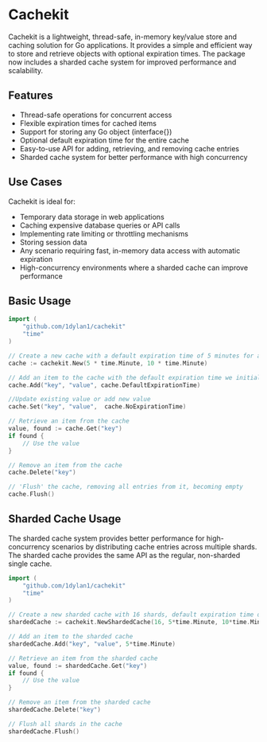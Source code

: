 # Cachekit

Cachekit is a lightweight, thread-safe, in-memory key/value store and caching solution for Go applications. It provides a simple and efficient way to store and retrieve objects with optional expiration times. The package now includes a sharded cache system for improved performance and scalability.

## Features

- Thread-safe operations for concurrent access
- Flexible expiration times for cached items
- Support for storing any Go object (interface{})
- Optional default expiration time for the entire cache
- Easy-to-use API for adding, retrieving, and removing cache entries
- Sharded cache system for better performance with high concurrency

## Use Cases

Cachekit is ideal for:
- Temporary data storage in web applications
- Caching expensive database queries or API calls
- Implementing rate limiting or throttling mechanisms
- Storing session data
- Any scenario requiring fast, in-memory data access with automatic expiration
- High-concurrency environments where a sharded cache can improve performance

## Basic Usage

```go
import (
    "github.com/1dylan1/cachekit"
    "time"
)

// Create a new cache with a default expiration time of 5 minutes for an entry, and a routine cleanup time of 10 minutes
cache := cachekit.New(5 * time.Minute, 10 * time.Minute)

// Add an item to the cache with the default expiration time we initially set
cache.Add("key", "value", cache.DefaultExpirationTime)

//Update existing value or add new value
cache.Set("key", "value",  cache.NoExpirationTime)

// Retrieve an item from the cache
value, found := cache.Get("key")
if found {
    // Use the value
}

// Remove an item from the cache
cache.Delete("key")

// 'Flush' the cache, removing all entries from it, becoming empty
cache.Flush()
```

## Sharded Cache Usage

The sharded cache system provides better performance for high-concurrency scenarios
by distributing cache entries across multiple shards. The sharded cache provides the same API as the regular, non-sharded single cache.

```go
import (
    "github.com/1dylan1/cachekit"
    "time"
)

// Create a new sharded cache with 16 shards, default expiration time of 5 minutes, and cleanup time of 10 minutes
shardedCache := cachekit.NewShardedCache(16, 5*time.Minute, 10*time.Minute)

// Add an item to the sharded cache
shardedCache.Add("key", "value", 5*time.Minute)

// Retrieve an item from the sharded cache
value, found := shardedCache.Get("key")
if found {
    // Use the value
}

// Remove an item from the sharded cache
shardedCache.Delete("key")

// Flush all shards in the cache
shardedCache.Flush()
```
